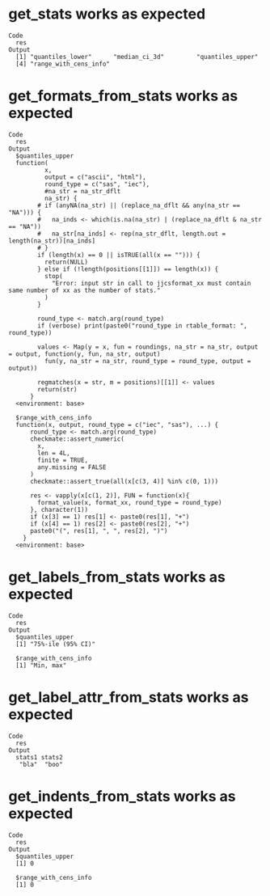 # get_stats works as expected

    Code
      res
    Output
      [1] "quantiles_lower"      "median_ci_3d"         "quantiles_upper"     
      [4] "range_with_cens_info"

# get_formats_from_stats works as expected

    Code
      res
    Output
      $quantiles_upper
      function(
              x,
              output = c("ascii", "html"),
              round_type = c("sas", "iec"),
              #na_str = na_str_dflt
              na_str) {
            # if (anyNA(na_str) || (replace_na_dflt && any(na_str == "NA"))) {
            #   na_inds <- which(is.na(na_str) | (replace_na_dflt & na_str == "NA"))
            #   na_str[na_inds] <- rep(na_str_dflt, length.out = length(na_str))[na_inds]
            # }
            if (length(x) == 0 || isTRUE(all(x == ""))) {
              return(NULL)
            } else if (!length(positions[[1]]) == length(x)) {
              stop(
                "Error: input str in call to jjcsformat_xx must contain same number of xx as the number of stats."
              )
            }
            
            round_type <- match.arg(round_type)
            if (verbose) print(paste0("round_type in rtable_format: ", round_type))
            
            values <- Map(y = x, fun = roundings, na_str = na_str, output = output, function(y, fun, na_str, output)
              fun(y, na_str = na_str, round_type = round_type, output = output))
            
            regmatches(x = str, m = positions)[[1]] <- values
            return(str)
          }
      <environment: base>
      
      $range_with_cens_info
      function(x, output, round_type = c("iec", "sas"), ...) {
          round_type <- match.arg(round_type)
          checkmate::assert_numeric(
            x,
            len = 4L,
            finite = TRUE,
            any.missing = FALSE
          )
          checkmate::assert_true(all(x[c(3, 4)] %in% c(0, 1)))
      
          res <- vapply(x[c(1, 2)], FUN = function(x){
            format_value(x, format_xx, round_type = round_type)
          }, character(1))
          if (x[3] == 1) res[1] <- paste0(res[1], "+")
          if (x[4] == 1) res[2] <- paste0(res[2], "+")
          paste0("(", res[1], ", ", res[2], ")")
        }
      <environment: base>
      

# get_labels_from_stats works as expected

    Code
      res
    Output
      $quantiles_upper
      [1] "75%-ile (95% CI)"
      
      $range_with_cens_info
      [1] "Min, max"
      

# get_label_attr_from_stats works as expected

    Code
      res
    Output
      stats1 stats2 
       "bla"  "boo" 

# get_indents_from_stats works as expected

    Code
      res
    Output
      $quantiles_upper
      [1] 0
      
      $range_with_cens_info
      [1] 0
      

